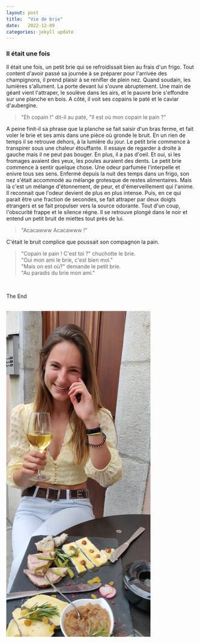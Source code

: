 ```yaml
---
layout: post
title:  "Vie de brie"
date:   2022-12-09
categories: jekyll update
---
```

### Il était une fois

Il était une fois, un petit brie qui se refroidissait bien au frais d'un frigo. Tout content d'avoir passé sa journée à se préparer pour l'arrivée des champignons, il prend plaisir à se renifler de plein nez. Quand soudain, les lumières s'allument. La porte devant lui s'ouvre abruptement. Une main de géant vient l'attraper, le soulève dans les airs, et le pauvre brie s'effondre sur une planche en bois. A côté, il voit ses copains le paté et le caviar d'aubergine.

> "Eh copain !" dit-il au paté, "Il est où mon copain le pain ?"

A peine finit-il sa phrase que la planche se fait saisir d'un bras ferme, et fait voler le brie et ses amis dans une pièce où gronde le bruit. En un rien de temps il se retrouve dehors, à la lumière du jour. Le petit brie commence à transpirer sous une chaleur étouffante. Il essaye de regarder à droite à gauche mais il ne peut pas bouger. En plus, il a pas d'oeil. Et oui, si les fromages avaient des yeux, les poules auraient des dents. Le petit brie commence à sentir quelque chose. Une odeur parfumée l'interpelle et enivre tous ses sens. Enfermé depuis la nuit des temps dans un frigo, son nez s'était accommodé au mélange grotesque de restes alimentaires. Mais là c'est un mélange d'étonnement, de peur, et d'émerveillement qui l'anime. Il reconnait que l'odeur devient de plus en plus intense. Puis, en ce qui parait être une fraction de secondes, se fait attraper par deux doigts étrangers et se fait propulser vers la source odorante. Tout d'un coup, l'obscurité frappe et le silence régne. Il se retrouve plongé dans le noir et entend un petit bruit de miettes tout près de lui. 

> "Acacawww Acacawww !"

C'était le bruit complice que poussait son compagnon la pain.

> "Copain le pain ! C'est toi ?" chuchotte le brie.  
> "Oui mon ami le brie, c'est bien moi."  
> "Mais on est où?" demande le petit brie.  
> "Au paradis du brie mon ami."

<br>

The End

<br>

<img src="/images/5.jpg" alt="">
